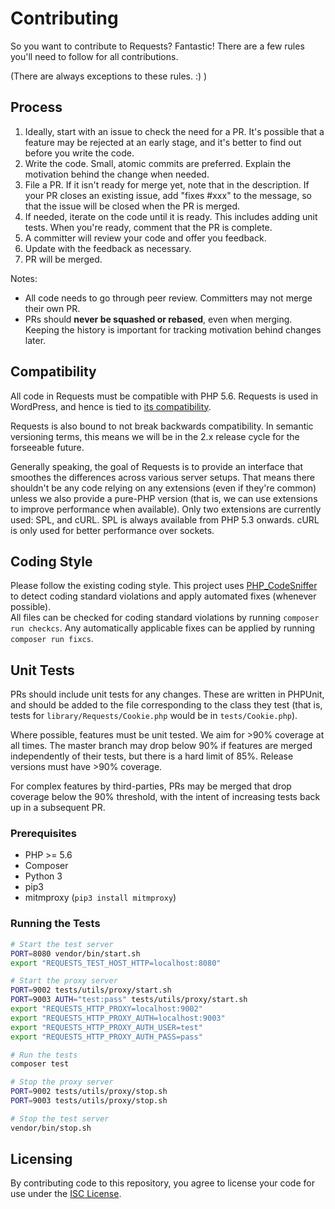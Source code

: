 # Contributing

So you want to contribute to Requests? Fantastic! There are a few rules you'll need to follow for all contributions.

(There are always exceptions to these rules. :) )

## Process

1. Ideally, start with an issue to check the need for a PR. It's possible that a feature may be rejected at an early stage, and it's better to find out before you write the code.
2. Write the code. Small, atomic commits are preferred. Explain the motivation behind the change when needed.
3. File a PR. If it isn't ready for merge yet, note that in the description. If your PR closes an existing issue, add "fixes #xxx" to the message, so that the issue will be closed when the PR is merged.
4. If needed, iterate on the code until it is ready. This includes adding unit tests. When you're ready, comment that the PR is complete.
5. A committer will review your code and offer you feedback.
6. Update with the feedback as necessary.
7. PR will be merged.

Notes:

* All code needs to go through peer review. Committers may not merge their own PR.
* PRs should **never be squashed or rebased**, even when merging. Keeping the history is important for tracking motivation behind changes later.

## Compatibility

All code in Requests must be compatible with PHP 5.6.
Requests is used in WordPress, and hence is tied to [its compatibility][wp-requirements].

Requests is also bound to not break backwards compatibility.
In semantic versioning terms, this means we will be in the 2.x release cycle for the forseeable future.

Generally speaking, the goal of Requests is to provide an interface that smoothes the differences across various server setups.
That means there shouldn't be any code relying on any extensions (even if they're common) unless we also provide a pure-PHP version (that is, we can use extensions to improve performance when available). Only two extensions are currently used: SPL, and cURL.
SPL is always available from PHP 5.3 onwards.
cURL is only used for better performance over sockets.

[wp-requirements]: https://wordpress.org/about/requirements/


## Coding Style

Please follow the existing coding style. This project uses [PHP_CodeSniffer](https://github.com/squizlabs/PHP_CodeSniffer)
to detect coding standard violations and apply automated fixes (whenever possible).  
All files can be checked for coding standard violations by running `composer run checkcs`.
Any automatically applicable fixes can be applied by running `composer run fixcs`.


## Unit Tests

PRs should include unit tests for any changes.
These are written in PHPUnit, and should be added to the file corresponding to the class they test (that is, tests for `library/Requests/Cookie.php` would be in `tests/Cookie.php`).

Where possible, features must be unit tested.
We aim for >90% coverage at all times.
The master branch may drop below 90% if features are merged independently of their tests, but there is a hard limit of 85%. Release versions must have >90% coverage.

For complex features by third-parties, PRs may be merged that drop coverage below the 90% threshold, with the intent of increasing tests back up in a subsequent PR.

### Prerequisites
- PHP >= 5.6
- Composer
- Python 3
- pip3
- mitmproxy (`pip3 install mitmproxy`)

### Running the Tests
```bash
# Start the test server
PORT=8080 vendor/bin/start.sh
export "REQUESTS_TEST_HOST_HTTP=localhost:8080"

# Start the proxy server
PORT=9002 tests/utils/proxy/start.sh
PORT=9003 AUTH="test:pass" tests/utils/proxy/start.sh
export "REQUESTS_HTTP_PROXY=localhost:9002"
export "REQUESTS_HTTP_PROXY_AUTH=localhost:9003"
export "REQUESTS_HTTP_PROXY_AUTH_USER=test"
export "REQUESTS_HTTP_PROXY_AUTH_PASS=pass"

# Run the tests
composer test

# Stop the proxy server
PORT=9002 tests/utils/proxy/stop.sh
PORT=9003 tests/utils/proxy/stop.sh

# Stop the test server
vendor/bin/stop.sh
```


## Licensing

By contributing code to this repository, you agree to license your code for use under the [ISC License](https://github.com/rmccue/Requests/blob/master/LICENSE).

